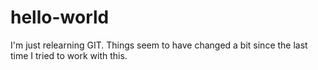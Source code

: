 # hello-world
I'm just relearning GIT.  Things seem to have changed a bit since the last time I tried to work with this.
